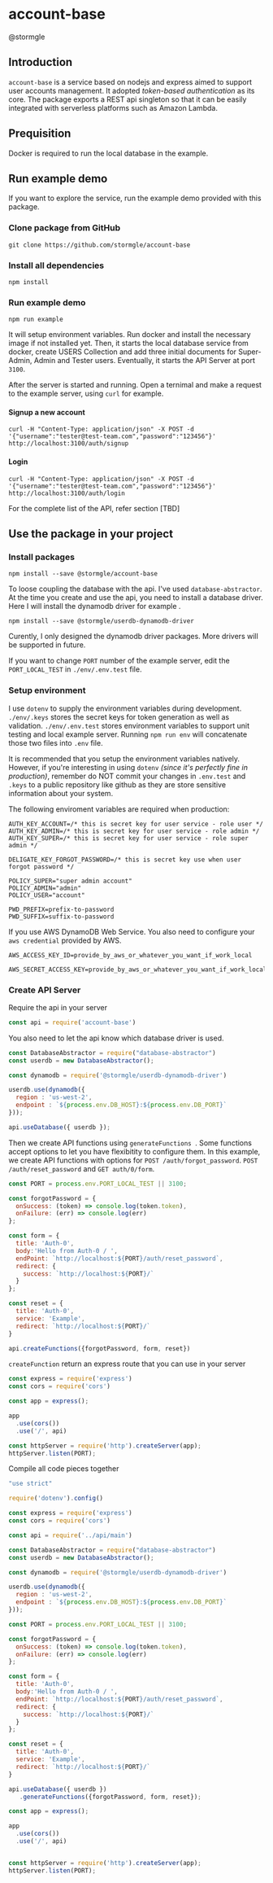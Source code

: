 # account-base
@stormgle

## Introduction
`account-base` is a service based on nodejs and express aimed to support user accounts management. It adopted *token-based authentication* as its core. The package exports a REST api singleton so that it can be easily integrated with serverless platforms such as Amazon Lambda.

## Prequisition

Docker is required to run the local database in the example. 

## Run example demo

If you want to explore the service, run the example demo provided with this package.

### Clone package from GitHub

`git clone https://github.com/stormgle/account-base`

### Install all dependencies

`npm install`

### Run example demo

`npm run example`

It will setup environment variables. Run docker and install the necessary image if not installed yet. Then, it starts the local database service from docker, create USERS Collection and add three initial documents for Super-Admin, Admin and Tester users. Eventually, it starts the API Server at port `3100`.

After the server is started and running. Open a ternimal and make a request to the example server, using `curl` for example.

#### Signup a new account

`curl -H "Content-Type: application/json" -X POST -d '{"username":"tester@test-team.com","password":"123456"}' http://localhost:3100/auth/signup`

#### Login 
`curl -H "Content-Type: application/json" -X POST -d '{"username":"tester@test-team.com","password":"123456"}' http://localhost:3100/auth/login`

For the complete list of the API, refer section [TBD]

## Use the package in your project

### Install packages

`npm install --save @stormgle/account-base`

To loose coupling the database with the api. I've used `database-abstractor`. At the time you create and use the api, you need to install a database driver. Here I will install the dynamodb driver for example .

`npm install --save @stormgle/userdb-dynamodb-driver`

Curently, I only designed the dynamodb driver packages. More drivers will be supported in future.

If you want to change `PORT` number of the example server, edit the `PORT_LOCAL_TEST` in `./env/.env.test` file.

### Setup environment

I use `dotenv` to supply the environment variables during development. `./env/.keys` stores the secret keys for token generation as well as validation. `./env/.env.test` stores environment variables to support unit testing and local example server. Running `npm run env` will concatenate those two files into `.env` file.

It is recommended that you setup the environment variables natively. However, if you're interesting in using `dotenv` *(since it's perfectly fine in production)*, remember do NOT commit your changes in `.env.test` and `.keys` to a public repository like github as they are store sensitive information about your system.

The following enviroment variables are required when production:

```
AUTH_KEY_ACCOUNT=/* this is secret key for user service - role user */
AUTH_KEY_ADMIN=/* this is secret key for user service - role admin */
AUTH_KEY_SUPER=/* this is secret key for user service - role super admin */

DELIGATE_KEY_FORGOT_PASSWORD=/* this is secret key use when user forgot password */

POLICY_SUPER="super admin account"
POLICY_ADMIN="admin"
POLICY_USER="account"

PWD_PREFIX=prefix-to-password
PWD_SUFFIX=suffix-to-password
```

If you use AWS DynamoDB Web Service. You also need to configure your `aws credential` provided by AWS.

```
AWS_ACCESS_KEY_ID=provide_by_aws_or_whatever_you_want_if_work_local

AWS_SECRET_ACCESS_KEY=provide_by_aws_or_whatever_you_want_if_work_local
```

### Create API Server

Require the api in your server

```javascript
const api = require('account-base')
```
You also need to let the api know which database driver is used.

```javascript
const DatabaseAbstractor = require("database-abstractor")
const userdb = new DatabaseAbstractor();

const dynamodb = require('@stormgle/userdb-dynamodb-driver')

userdb.use(dynamodb({ 
  region : 'us-west-2', 
  endpoint : `${process.env.DB_HOST}:${process.env.DB_PORT}`
}));

api.useDatabase({ userdb });
```

Then we create API functions using `generateFunctions `. Some functions accept options to let you have flexibitity to configure them. In this example, we create API functions with options for `POST /auth/forgot_password`. `POST /auth/reset_password` and `GET auth/0/form`.

```javascript
const PORT = process.env.PORT_LOCAL_TEST || 3100;

const forgotPassword = {
  onSuccess: (token) => console.log(token.token),
  onFailure: (err) => console.log(err)
};

const form = {
  title: 'Auth-0', 
  body:'Hello from Auth-0 / ',
  endPoint: `http://localhost:${PORT}/auth/reset_password`,
  redirect: {
    success: `http://localhost:${PORT}/`
  }
};

const reset = {
  title: 'Auth-0', 
  service: 'Example',
  redirect: `http://localhost:${PORT}/`
}

api.createFunctions({forgotPassword, form, reset})
```

`createFunction` return an express route that you can use in your server

```javascript
const express = require('express')
const cors = require('cors')

const app = express();

app
  .use(cors())
  .use('/', api)

const httpServer = require('http').createServer(app);
httpServer.listen(PORT);

```

Compile all code pieces together

```javascript
"use strict"

require('dotenv').config()

const express = require('express')
const cors = require('cors')

const api = require('../api/main')

const DatabaseAbstractor = require("database-abstractor")
const userdb = new DatabaseAbstractor();

const dynamodb = require('@stormgle/userdb-dynamodb-driver')

userdb.use(dynamodb({ 
  region : 'us-west-2', 
  endpoint : `${process.env.DB_HOST}:${process.env.DB_PORT}`
}));

const PORT = process.env.PORT_LOCAL_TEST || 3100;

const forgotPassword = {
  onSuccess: (token) => console.log(token.token),
  onFailure: (err) => console.log(err)
};

const form = {
  title: 'Auth-0', 
  body:'Hello from Auth-0 / ',
  endPoint: `http://localhost:${PORT}/auth/reset_password`,
  redirect: {
    success: `http://localhost:${PORT}/`
  }
};

const reset = {
  title: 'Auth-0', 
  service: 'Example',
  redirect: `http://localhost:${PORT}/`
}

api.useDatabase({ userdb })
   .generateFunctions({forgotPassword, form, reset});

const app = express();

app
  .use(cors())
  .use('/', api)


const httpServer = require('http').createServer(app);
httpServer.listen(PORT);
```




